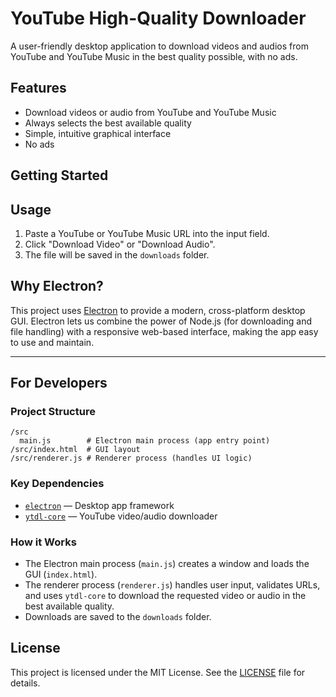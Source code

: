 # YouTube High-Quality Downloader

A user-friendly desktop application to download videos and audios from YouTube and YouTube Music in the best quality possible, with no ads.

## Features

- Download videos or audio from YouTube and YouTube Music
- Always selects the best available quality
- Simple, intuitive graphical interface
- No ads

## Getting Started

## Usage

1. Paste a YouTube or YouTube Music URL into the input field.
2. Click "Download Video" or "Download Audio".
3. The file will be saved in the `downloads` folder.

## Why Electron?

This project uses [Electron](https://www.electronjs.org/) to provide a modern, cross-platform desktop GUI. Electron lets us combine the power of Node.js (for downloading and file handling) with a responsive web-based interface, making the app easy to use and maintain.

---

## For Developers

### Project Structure

```
/src
  main.js        # Electron main process (app entry point)
/src/index.html  # GUI layout
/src/renderer.js # Renderer process (handles UI logic)
```

### Key Dependencies

- [`electron`](https://www.electronjs.org/) — Desktop app framework
- [`ytdl-core`](https://www.npmjs.com/package/ytdl-core) — YouTube video/audio downloader

### How it Works

- The Electron main process (`main.js`) creates a window and loads the GUI (`index.html`).
- The renderer process (`renderer.js`) handles user input, validates URLs, and uses `ytdl-core` to download the requested video or audio in the best available quality.
- Downloads are saved to the `downloads` folder.

## License

This project is licensed under the MIT License. See the [LICENSE](LICENSE) file for details.